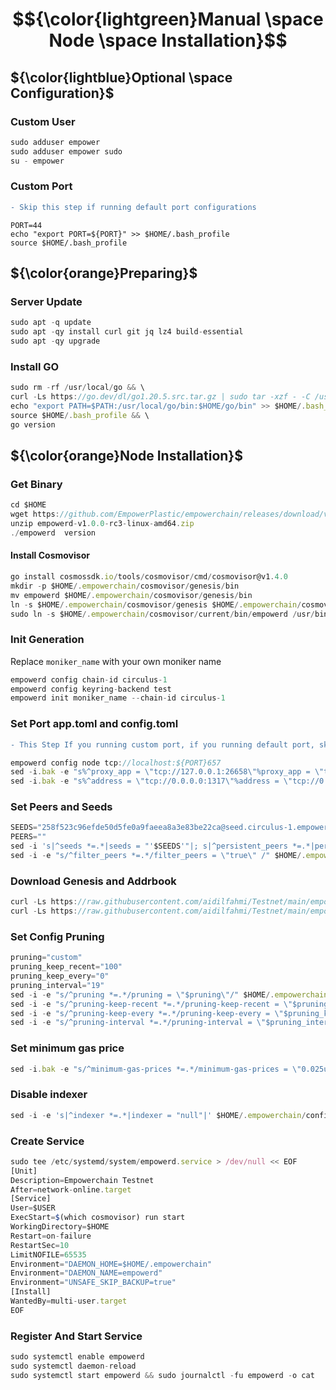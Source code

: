 # $${\color{lightgreen}Manual \space Node \space Installation}$$

## ${\color{lightblue}Optional \space Configuration}$
### Custom User

```javascript
sudo adduser empower
sudo adduser empower sudo
su - empower
```
### Custom Port
```diff
- Skip this step if running default port configurations
```
```
PORT=44
echo "export PORT=${PORT}" >> $HOME/.bash_profile
source $HOME/.bash_profile
```
 
## ${\color{orange}Preparing}$	
### Server Update
```javascript
sudo apt -q update
sudo apt -qy install curl git jq lz4 build-essential
sudo apt -qy upgrade
```

### Install GO
```javascript
sudo rm -rf /usr/local/go && \
curl -Ls https://go.dev/dl/go1.20.5.src.tar.gz | sudo tar -xzf - -C /usr/local && \
echo "export PATH=$PATH:/usr/local/go/bin:$HOME/go/bin" >> $HOME/.bash_profile && \
source $HOME/.bash_profile && \
go version


```
## ${\color{orange}Node Installation}$	
### Get Binary
```javascript
cd $HOME
wget https://github.com/EmpowerPlastic/empowerchain/releases/download/v1.0.0-rc3/empowerd-v1.0.0-rc3-linux-amd64.zip
unzip empowerd-v1.0.0-rc3-linux-amd64.zip
./empowerd  version
```

#### Install Cosmovisor
```javascript
go install cosmossdk.io/tools/cosmovisor/cmd/cosmovisor@v1.4.0
mkdir -p $HOME/.empowerchain/cosmovisor/genesis/bin
mv empowerd $HOME/.empowerchain/cosmovisor/genesis/bin
ln -s $HOME/.empowerchain/cosmovisor/genesis $HOME/.empowerchain/cosmovisor/current
sudo ln -s $HOME/.empowerchain/cosmovisor/current/bin/empowerd /usr/bin/empowerd
```

### Init Generation

Replace `moniker_name` with your own moniker name
```javascript
empowerd config chain-id circulus-1
empowerd config keyring-backend test
empowerd init moniker_name --chain-id circulus-1
```

### Set Port app.toml and config.toml
```diff
- This Step If you running custom port, if you running default port, skip this step
```
```javascript
empowerd config node tcp://localhost:${PORT}657
sed -i.bak -e "s%^proxy_app = \"tcp://127.0.0.1:26658\"%proxy_app = \"tcp://127.0.0.1:${PORT}658\"%; s%^laddr = \"tcp://127.0.0.1:26657\"%laddr = \"tcp://127.0.0.1:${PORT}657\"%; s%^pprof_laddr = \"localhost:6060\"%pprof_laddr = \"localhost:${PORT}060\"%; s%^laddr = \"tcp://0.0.0.0:26656\"%laddr = \"tcp://0.0.0.0:${PORT}656\"%; s%^prometheus_listen_addr = \":26660\"%prometheus_listen_addr = \":${PORT}660\"%" $HOME/.empowerchain/config/config.toml
sed -i.bak -e "s%^address = \"tcp://0.0.0.0:1317\"%address = \"tcp://0.0.0.0:${PORT}317\"%; s%^address = \":8080\"%address = \":${PORT}080\"%; s%^address = \"0.0.0.0:9090\"%address = \"0.0.0.0:${PORT}090\"%; s%^address = \"0.0.0.0:9091\"%address = \"0.0.0.0:${PORT}091\"%" $HOME/.empowerchain/config/app.toml
```

### Set Peers and Seeds
```javascript
SEEDS="258f523c96efde50d5fe0a9faeea8a3e83be22ca@seed.circulus-1.empower.aviaone.com:20272,d6a7cd9fa2bafc0087cb606de1d6d71216695c25@51.159.161.174:26656,babc3f3f7804933265ec9c40ad94f4da8e9e0017@testnet-seed.rhinostake.com:17456"
PEERS=""
sed -i 's|^seeds *=.*|seeds = "'$SEEDS'"|; s|^persistent_peers *=.*|persistent_peers = "'$PEERS'"|' $HOME/.empowerchain/config/config.toml
sed -i -e "s/^filter_peers *=.*/filter_peers = \"true\" /" $HOME/.empowerchain/config/config.toml
```

### Download Genesis and Addrbook
```javascript
curl -Ls https://raw.githubusercontent.com/aidilfahmi/Testnet/main/empowerchain/genesis.json > $HOME/.empowerchain/config/genesis.json
curl -Ls https://raw.githubusercontent.com/aidilfahmi/Testnet/main/empowerchain/addrbook.json > $HOME/.empowerchain/config/addrbook.json
```

### Set Config Pruning
```javascript
pruning="custom"
pruning_keep_recent="100"
pruning_keep_every="0"
pruning_interval="19"
sed -i -e "s/^pruning *=.*/pruning = \"$pruning\"/" $HOME/.empowerchain/config/app.toml
sed -i -e "s/^pruning-keep-recent *=.*/pruning-keep-recent = \"$pruning_keep_recent\"/" $HOME/.empowerchain/config/app.toml
sed -i -e "s/^pruning-keep-every *=.*/pruning-keep-every = \"$pruning_keep_every\"/" $HOME/.empowerchain/config/app.toml
sed -i -e "s/^pruning-interval *=.*/pruning-interval = \"$pruning_interval\"/" $HOME/.empowerchain/config/app.toml
```

### Set minimum gas price
```javascript
sed -i.bak -e "s/^minimum-gas-prices *=.*/minimum-gas-prices = \"0.025umpwr\"/" $HOME/.empowerchain/config/app.toml
```

### Disable indexer
```javascript
sed -i -e 's|^indexer *=.*|indexer = "null"|' $HOME/.empowerchain/config/config.toml
```

### Create Service

```javascript
sudo tee /etc/systemd/system/empowerd.service > /dev/null << EOF
[Unit]
Description=Empowerchain Testnet
After=network-online.target
[Service]
User=$USER
ExecStart=$(which cosmovisor) run start
WorkingDirectory=$HOME
Restart=on-failure
RestartSec=10
LimitNOFILE=65535
Environment="DAEMON_HOME=$HOME/.empowerchain"
Environment="DAEMON_NAME=empowerd"
Environment="UNSAFE_SKIP_BACKUP=true"
[Install]
WantedBy=multi-user.target
EOF
```

### Register And Start Service
```javascript
sudo systemctl enable empowerd
sudo systemctl daemon-reload
sudo systemctl start empowerd && sudo journalctl -fu empowerd -o cat
